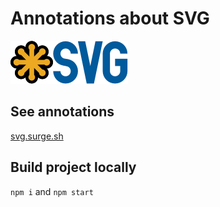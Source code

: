 # Annotations about SVG

![SVG](./svg.png)

## See annotations

[svg.surge.sh](http://svg.surge.sh/)

## Build project locally

`npm i` and `npm start`
